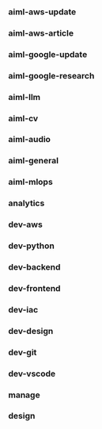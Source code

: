 ### aiml-aws-update
### aiml-aws-article
### aiml-google-update
### aiml-google-research
### aiml-llm
### aiml-cv
### aiml-audio
### aiml-general
### aiml-mlops
### analytics
### dev-aws
### dev-python
### dev-backend
### dev-frontend
### dev-iac
### dev-design
### dev-git
### dev-vscode
### manage
### design